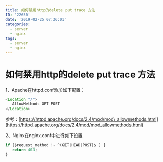 ```yaml
---
title: 如何禁用http的delete put trace 方法
ID: '22650'
date: '2019-02-25 07:36:01'
categories:
  - server
  - nginx
tags:
  - server
  - nginx
---
```


# 如何禁用http的delete put trace 方法

1、Apache在httpd.conf添加如下配置：

``` js 
<Location "/">
   AllowMethods GET POST
</Location>
```

参考：[https://httpd.apache.org/docs/2.4/mod/mod\_allowmethods.html](https://httpd.apache.org/docs/2.4/mod/mod_allowmethods.html)

2、Nginx在nginx.conf中进行如下设置

``` js 
if ($request_method !~ ^(GET|HEAD|POST)$ ) {
   return 403;
}
```
 
 
 
 
 
 
 
 
 
 
 
 
 
 
 
 
 
 
 
 
 
 
